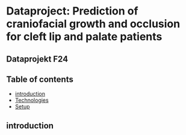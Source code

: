 # Dataproject: Prediction of craniofacial growth and occlusion for cleft lip and palate patients
## Dataprojekt F24

## Table of contents
* [introduction](##introduction)
* [Technologies](#technologies)
* [Setup](#setup)

## introduction


